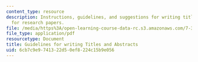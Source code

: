 ```yaml
---
content_type: resource
description: Instructions, guidelines, and suggestions for writing titles and abstracts
  for research papers.
file: /media/https%3A/open-learning-course-data-rc.s3.amazonaws.com/7-340-immune-evasion-how-sneaky-pathogens-avoid-host-surveillance-spring-2004/6cb7c9e9741322d50ef8224c15b9e056_guide_title_abs.pdf
file_type: application/pdf
resourcetype: Document
title: Guidelines for writing Titles and Abstracts
uid: 6cb7c9e9-7413-22d5-0ef8-224c15b9e056
---
```

